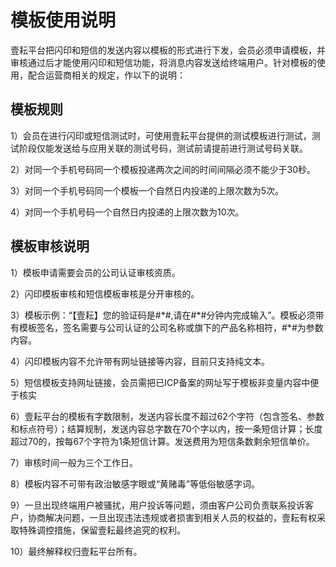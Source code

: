 # 模板使用说明

壹耘平台把闪印和短信的发送内容以模板的形式进行下发，会员必须申请模板，并审核通过后才能使用闪印和短信功能，将消息内容发送给终端用户。针对模板的使用，配合运营商相关的规定，作以下的说明：

## 模板规则

1）会员在进行闪印或短信测试时，可使用壹耘平台提供的测试模板进行测试，测试阶段仅能发送给与应用关联的测试号码，测试前请提前进行测试号码关联。

2）对同一个手机号码同一个模板投递两次之间的时间间隔必须不能少于30秒。

3）对同一个手机号码同一个模板一个自然日内投递的上限次数为5次。

4）对同一个手机号码一个自然日内投递的上限次数为10次。

## 模板审核说明

1）模板申请需要会员的公司认证审核资质。

2）闪印模板审核和短信模板审核是分开审核的。

3）模板示例：“【壹耘】您的验证码是\#\*\#,请在\#\*\#分钟内完成输入”。模板必须带有模板签名，签名需要与公司认证的公司名称或旗下的产品名称相符，\#\*\#为参数内容。

4）闪印模板内容不允许带有网址链接等内容，目前只支持纯文本。

5）短信模板支持网址链接，会员需把已ICP备案的网址写于模板非变量内容中便于核实

6）壹耘平台的模板有字数限制，发送内容长度不超过62个字符（包含签名、参数和标点符号）；结算规制，发送内容总字数在70个字以内，按一条短信计算；长度超过70的，按每67个字符为1条短信计算。发送费用为短信条数剩余短信单价。

7）审核时间一般为三个工作日。

8）模板内容不可带有政治敏感字眼或“黄赌毒”等低俗敏感字词。

9）一旦出现终端用户被骚扰，用户投诉等问题，须由客户公司负责联系投诉客户，协商解决问题，一旦出现违法违规或者损害到相关人员的权益的，壹耘有权采取特殊调控措施，保留壹耘最终追究的权利。

10）最终解释权归壹耘平台所有。

 

 

 

 

 

 